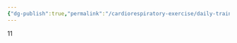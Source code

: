 ```yaml
---
{"dg-publish":true,"permalink":"/cardiorespiratory-exercise/daily-training-extra-info-only/dec-2023/","dgPassFrontmatter":true,"created":"2023-12-08T23:05:08.168+08:00","updated":"2023-12-08T23:12:33.349+08:00"}
---
```


11